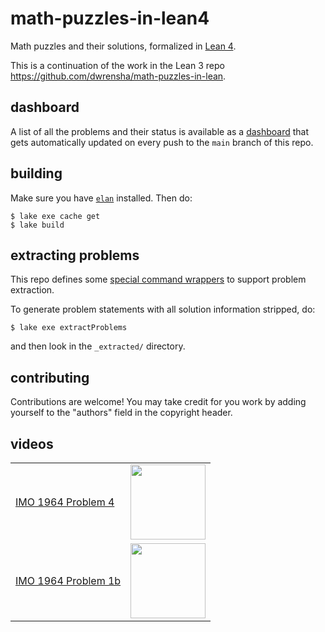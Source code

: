 # math-puzzles-in-lean4

Math puzzles and their solutions, formalized in [Lean 4](https://github.com/leanprover/lean4).

This is a continuation of
the work in the Lean 3 repo https://github.com/dwrensha/math-puzzles-in-lean.

## dashboard

A list of all the problems and their status is
available as a [dashboard](https://dwrensha.github.io/math-puzzles-in-lean4/)
that gets automatically updated on every push to the `main` branch of this repo.

## building

Make sure you have [`elan`](https://github.com/leanprover/elan) installed.
Then do:

```
$ lake exe cache get
$ lake build
```

## extracting problems

This repo defines some [special command wrappers](/MathPuzzles/Meta/ProblemExtraction.lean)
to support problem extraction.

To generate problem statements with all solution information stripped, do:
```
$ lake exe extractProblems
```
and then look in the `_extracted/` directory.

## contributing

Contributions are welcome!
You may take credit for you work by adding yourself
to the "authors" field in the copyright header.

## videos

|  |  |
| ----- | ---- |
| [IMO 1964 Problem 4](/MathPuzzles/Imo1964P4.lean) | [<img src="http://img.youtube.com/vi/TOzS4aC_K1g/maxresdefault.jpg" height="120px">](http://youtu.be/TOzS4aC_K1g)|
| [IMO 1964 Problem 1b](/MathPuzzles/Imo1964P1.lean) | [<img src="http://img.youtube.com/vi/9d2nicgd68Q/maxresdefault.jpg" height="120px">](http://youtu.be/9d2nicgd68Q)|
